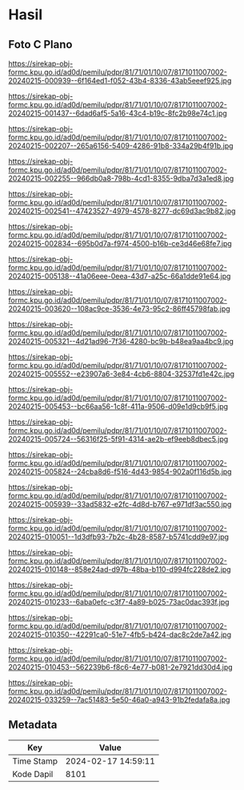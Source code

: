 # Hasil

## Foto C Plano

https://sirekap-obj-formc.kpu.go.id/ad0d/pemilu/pdpr/81/71/01/10/07/8171011007002-20240215-000939--6f164ed1-f052-43b4-8336-43ab5eeef925.jpg

https://sirekap-obj-formc.kpu.go.id/ad0d/pemilu/pdpr/81/71/01/10/07/8171011007002-20240215-001437--6dad6af5-5a16-43c4-b19c-8fc2b98e74c1.jpg

https://sirekap-obj-formc.kpu.go.id/ad0d/pemilu/pdpr/81/71/01/10/07/8171011007002-20240215-002207--265a6156-5409-4286-91b8-334a29b4f91b.jpg

https://sirekap-obj-formc.kpu.go.id/ad0d/pemilu/pdpr/81/71/01/10/07/8171011007002-20240215-002255--966db0a8-798b-4cd1-8355-9dba7d3a1ed8.jpg

https://sirekap-obj-formc.kpu.go.id/ad0d/pemilu/pdpr/81/71/01/10/07/8171011007002-20240215-002541--47423527-4979-4578-8277-dc69d3ac9b82.jpg

https://sirekap-obj-formc.kpu.go.id/ad0d/pemilu/pdpr/81/71/01/10/07/8171011007002-20240215-002834--695b0d7a-f974-4500-b16b-ce3d46e68fe7.jpg

https://sirekap-obj-formc.kpu.go.id/ad0d/pemilu/pdpr/81/71/01/10/07/8171011007002-20240215-005138--41a06eee-0eea-43d7-a25c-66a1dde91e64.jpg

https://sirekap-obj-formc.kpu.go.id/ad0d/pemilu/pdpr/81/71/01/10/07/8171011007002-20240215-003620--108ac9ce-3536-4e73-95c2-86ff45798fab.jpg

https://sirekap-obj-formc.kpu.go.id/ad0d/pemilu/pdpr/81/71/01/10/07/8171011007002-20240215-005321--4d21ad96-7f36-4280-bc9b-b48ea9aa4bc9.jpg

https://sirekap-obj-formc.kpu.go.id/ad0d/pemilu/pdpr/81/71/01/10/07/8171011007002-20240215-005552--e23907a6-3e84-4cb6-8804-32537fd1e42c.jpg

https://sirekap-obj-formc.kpu.go.id/ad0d/pemilu/pdpr/81/71/01/10/07/8171011007002-20240215-005453--bc66aa56-1c8f-411a-9506-d09e1d9cb9f5.jpg

https://sirekap-obj-formc.kpu.go.id/ad0d/pemilu/pdpr/81/71/01/10/07/8171011007002-20240215-005724--56316f25-5f91-4314-ae2b-ef9eeb8dbec5.jpg

https://sirekap-obj-formc.kpu.go.id/ad0d/pemilu/pdpr/81/71/01/10/07/8171011007002-20240215-005824--24cba8d6-f516-4d43-9854-902a0f116d5b.jpg

https://sirekap-obj-formc.kpu.go.id/ad0d/pemilu/pdpr/81/71/01/10/07/8171011007002-20240215-005939--33ad5832-e2fc-4d8d-b767-e971df3ac550.jpg

https://sirekap-obj-formc.kpu.go.id/ad0d/pemilu/pdpr/81/71/01/10/07/8171011007002-20240215-010051--1d3dfb93-7b2c-4b28-8587-b5741cdd9e97.jpg

https://sirekap-obj-formc.kpu.go.id/ad0d/pemilu/pdpr/81/71/01/10/07/8171011007002-20240215-010148--858e24ad-d97b-48ba-b110-d994fc228de2.jpg

https://sirekap-obj-formc.kpu.go.id/ad0d/pemilu/pdpr/81/71/01/10/07/8171011007002-20240215-010233--6aba0efc-c3f7-4a89-b025-73ac0dac393f.jpg

https://sirekap-obj-formc.kpu.go.id/ad0d/pemilu/pdpr/81/71/01/10/07/8171011007002-20240215-010350--42291ca0-51e7-4fb5-b424-dac8c2de7a42.jpg

https://sirekap-obj-formc.kpu.go.id/ad0d/pemilu/pdpr/81/71/01/10/07/8171011007002-20240215-010453--562239b6-f8c6-4e77-b081-2e7921dd30d4.jpg

https://sirekap-obj-formc.kpu.go.id/ad0d/pemilu/pdpr/81/71/01/10/07/8171011007002-20240215-033259--7ac51483-5e50-46a0-a943-91b2fedafa8a.jpg


## Metadata

| Key        | Value               |
| ---------- | ------------------- |
| Time Stamp | 2024-02-17 14:59:11 |
| Kode Dapil | 8101                |



